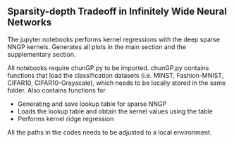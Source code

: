 ## Sparsity-depth Tradeoff in Infinitely Wide Neural Networks

The jupyter notebooks performs kernel regressions with the deep sparse NNGP kernels.
Generates all plots in the main section and the supplementary section.

All notebooks require chunGP.py to be imported.
chunGP.py contains functions that load the classification datasets (i.e. MINST, Fashion-MNIST, CIFAR10, CIFAR10-Grayscale), which needs to be locally stored in the same folder.
Also contains functions for

- Generating and save lookup table for sparse NNGP
- Loads the lookup table and obtain the kernel values using the table
- Performs kernel ridge regression

All the paths in the codes needs to be adjusted to a local environment.
